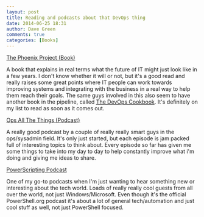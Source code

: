 ```yaml
---
layout: post
title: Reading and podcasts about that DevOps thing
date: 2014-06-25 18:31
author: Dave Green
comments: true
categories: [Books]
---
```

[The Phoenix Project (Book)](http://itrevolution.com/books/phoenix-project-devops-book)

A book that explains in real terms what the future of IT might just look like in a few years. I don't know whether it will or not, but it's a good read and really raises some great points where IT people can work towards improving systems and integrating with the business in a real way to help them reach their goals. The same guys involved in this also seem to have another book in the pipeline, called [The DevOps Cookbook](http://itrevolution.com/books/devops-cookbook). It's definitely on my list to read as soon as it comes out.

[Ops All The Things (Podcast)](http://www.opsallthethings.com)

A really good podcast by a couple of really really smart guys in the ops/sysadmin field. It's only just started, but each episode is jam packed full of interesting topics to think about. Every episode so far has given me some things to take into my day to day to help constantly improve what i'm doing and giving me ideas to share.

[PowerScripting Podcast](http://powershell.org/wp/powerscripting-podcast)

One of my go-to podcasts when I'm just wanting to hear something new or interesting about the tech world. Loads of really really cool guests from all over the world, not just Windows/Microsoft. Even though it's the official PowerShell.org podcast it's about a lot of general tech/automation and just cool stuff as well, not just PowerShell focused.
